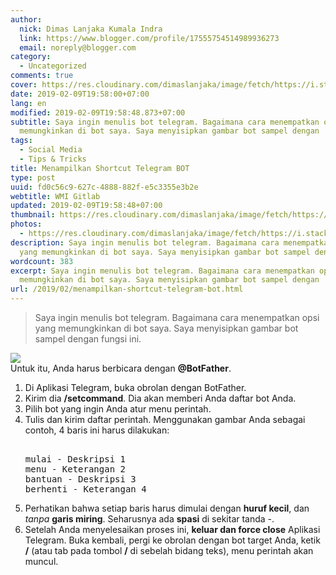 ```yaml
---
author:
  nick: Dimas Lanjaka Kumala Indra
  link: https://www.blogger.com/profile/17555754514989936273
  email: noreply@blogger.com
category:
  - Uncategorized
comments: true
cover: https://res.cloudinary.com/dimaslanjaka/image/fetch/https://i.stack.imgur.com/PPlQ0.png
date: 2019-02-09T19:58:00+07:00
lang: en
modified: 2019-02-09T19:58:48.873+07:00
subtitle: Saya ingin menulis bot telegram. Bagaimana cara menempatkan opsi yang
  memungkinkan di bot saya. Saya menyisipkan gambar bot sampel dengan
tags:
  - Social Media
  - Tips & Tricks
title: Menampilkan Shortcut Telegram BOT
type: post
uuid: fd0c56c9-627c-4888-882f-e5c3355e3b2e
webtitle: WMI Gitlab
updated: 2019-02-09T19:58:48+07:00
thumbnail: https://res.cloudinary.com/dimaslanjaka/image/fetch/https://i.stack.imgur.com/PPlQ0.png
photos:
  - https://res.cloudinary.com/dimaslanjaka/image/fetch/https://i.stack.imgur.com/PPlQ0.png
description: Saya ingin menulis bot telegram. Bagaimana cara menempatkan opsi
  yang memungkinkan di bot saya. Saya menyisipkan gambar bot sampel dengan
wordcount: 383
excerpt: Saya ingin menulis bot telegram. Bagaimana cara menempatkan opsi yang
  memungkinkan di bot saya. Saya menyisipkan gambar bot sampel dengan
url: /2019/02/menampilkan-shortcut-telegram-bot.html
---
```


<div dir="ltr" trbidi="on"><blockquote>Saya ingin menulis bot telegram. Bagaimana cara menempatkan opsi yang memungkinkan di bot saya. Saya menyisipkan gambar bot sampel dengan fungsi ini.</blockquote><div><img border="0" data-original-height="530" data-original-width="477" src="https://res.cloudinary.com/dimaslanjaka/image/fetch/https://i.stack.imgur.com/PPlQ0.png"></div>Untuk itu, Anda harus berbicara dengan <b>@BotFather</b>. <ol><li>Di Aplikasi Telegram, buka obrolan dengan BotFather.</li> <li>Kirim dia <b>/setcommand</b>. Dia akan memberi Anda daftar bot Anda.</li> <li>Pilih bot yang ingin Anda atur menu perintah.</li> <li>Tulis dan kirim daftar perintah. Menggunakan gambar Anda sebagai contoh, 4 baris ini harus dilakukan: <pre><br>mulai - Deskripsi 1<br>menu - Keterangan 2<br>bantuan - Deskripsi 3<br>berhenti - Keterangan 4<br></pre></li> <li>Perhatikan bahwa setiap baris harus dimulai dengan <b>huruf kecil</b>, dan <i>tanpa</i> <b>garis miring</b>. Seharusnya ada <b>spasi</b> di sekitar tanda -.</li> <li>Setelah Anda menyelesaikan proses ini, <b>keluar dan force close</b> Aplikasi Telegram. Buka kembali, pergi ke obrolan dengan bot target Anda, ketik <b>/</b> (atau tab pada tombol <b>/</b> di sebelah bidang teks), menu perintah akan muncul.</li></ol></div>